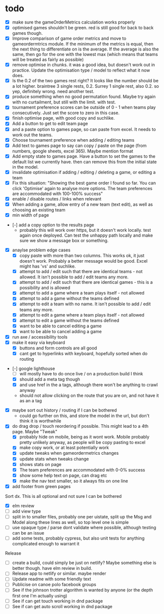 # todo

- [x] make sure the gameOrderMetrics calculation works properly
- [x] optimised games shouldn't be green. red is still good for back to back games though.
- [x] Improve comparison of game order metrics and move to gameordermtrics module. If the minimum of the metrics is equal, then the next thing to differentiate on is the average. If the average is also the same, then go for the one with the lowest max (which means that teams will be treated as fairly as possible)
- [x] remove optimise in chunks. it was a good idea, but doesn't work out in practice. Update the optimisation type / model to reflect what it now does.
- [x] Is the 0.2 of the two games rest right? It looks like the number should be a lot higher. braintree 3 single rests, 0.2. Surrey 1 single rest, also 0.2. so yep, definitely wrong. need another test.
- [x] produce something when no good permutation found. Maybe try again with no curtailment, but still with the limit. with test.
- [x] tournament preference scores can be outside of 0 - 1 when teams play consecutively. Just set the score to zero in this case.
- [x] finish optimise page, with good copy and suchlike.
- [x] Add a button to get to edit team page
- [x] and a paste option to games page, so can paste from excel. It needs to work out the teams.
- [x] Choose tournament preference when adding / editing teams
- [x] Add text to games page to say can copy / paste on the page (from numbers, google sheets, excel 365). Maybe mention format
- [x] Add empty state to games page. Have a button to set the games to the default list we currently have. then can remove this from the initial state in the model.
- [x] invalidate optimisation if adding / editing / deleting a game, or editing a team
- [x] Fix this situation: "Showing the best game order I found so far. You can click 'Optimise' again to analyse more options. The team preferences are accommodated with 100-100% success"
- [x] enable / disable routes / links when relevant
- [x] When adding a game, allow entry of a new team (text edit), as well as choosing an existing team
- [x] min width of page
- [-] add a copy option to the results page
  - probably this will work over https, but it doesn't work locally. test again once deployed. Can test the unhappy path locally and make sure we show a message box or something.
- [x] anaylse problem edge cases
  - [x] copy paste with more than two columns. This works ok, it just doesn't work. Probably a better message would be good. Excel might has 'vs' and suchlike.
  - [x] attempt to add / edit such that there are identical teams - not allowed. It isn't possible to add / edit teams any more.
  - [x] attempt to add / edit such that there are identical games - this is a possibility and is allowed
  - [x] attempt to add a game where a team plays itself - not allowed
  - [x] attempt to add a game without the teams defined
  - [x] attempt to edit a team with no name. It isn't possible to add / edit teams any more.
  - [x] attempt to edit a game where a team plays itself - not allowed
  - [x] attempt to edit a game without the teams defined
  - [x] want to be able to cancel editing a game
  - [x] want to be able to cancel adding a game
- [x] run axe / accessibility tools
- [x] make it easy via keyboard
  - [x] buttons and form controls are all good
  - [x] cant get to hyperlinks with keyboard, hopefully sorted when do routing
- [-] google lighthouse
  - [ ] will mostly have to do once live / on a production build I think
  - [x] should add a meta tag though
  - [x] and use href in the a tags, although there won't be anything to crawl anyway
  - should not allow clicking on the route that you are on, and not have it as an a tag
- [x] maybe sort out history / routing if I can be bothered
  - could go further on this, and store the model in the url, but don't think it is worthwhile
- [x] do drag drop / touch reordering if possible. This might lead to a 4th page. Maybe "Tweak"
  - [x] probably hide on mobile, being as it wont work. Mobile probably pretty unlikely anyway, as people will be copy pasting to excel
  - [x] make copy work, or at least potentially work
  - [x] update tweaks when gameordermetrics changes
  - [x] update stats when tweaks change
  - [x] shows stats on page
  - [x] The team preferences are accommodated with 0-0% success
  - [x] show some help text on page, can drag etc
  - [x] make the nav text smaller, so it always fits on one line
- [x] add footer from green pages

Sort dx. This is all optional and not sure I can be bothered

- [x] elm review
- [ ] add view type
- [ ] split in to smaller files, probably one per uistate, split up the Msg and Model along these lines as well, so top level one is simple
- [ ] use opaque type / parse dont validate where possible, although testing can be an issue
- [ ] add some tests, probably cypress, but also unit tests for anything complicated enough to warrant it

Release

- [ ] create a build, could simply be just on netlify? Maybe something else is better though. have elm review in build.
- [ ] Release app to netlify or similar. maybe render
- [ ] Update readme with some friendly text
- [ ] Publicise on canoe polo facebook groups
- [ ] See if the johnson trotter algorithm is wanted by anyone (or the depth first one I'm actually using)
- [ ] See if can get touch working in dnd package
- [ ] See if can get auto scroll working in dnd package
